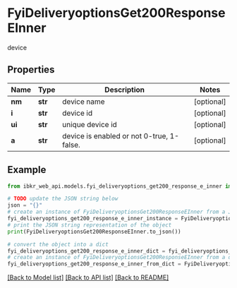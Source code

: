 # FyiDeliveryoptionsGet200ResponseEInner

device

## Properties

Name | Type | Description | Notes
------------ | ------------- | ------------- | -------------
**nm** | **str** | device name | [optional] 
**i** | **str** | device id | [optional] 
**ui** | **str** | unique device id | [optional] 
**a** | **str** | device is enabled or not 0-true, 1-false. | [optional] 

## Example

```python
from ibkr_web_api.models.fyi_deliveryoptions_get200_response_e_inner import FyiDeliveryoptionsGet200ResponseEInner

# TODO update the JSON string below
json = "{}"
# create an instance of FyiDeliveryoptionsGet200ResponseEInner from a JSON string
fyi_deliveryoptions_get200_response_e_inner_instance = FyiDeliveryoptionsGet200ResponseEInner.from_json(json)
# print the JSON string representation of the object
print(FyiDeliveryoptionsGet200ResponseEInner.to_json())

# convert the object into a dict
fyi_deliveryoptions_get200_response_e_inner_dict = fyi_deliveryoptions_get200_response_e_inner_instance.to_dict()
# create an instance of FyiDeliveryoptionsGet200ResponseEInner from a dict
fyi_deliveryoptions_get200_response_e_inner_from_dict = FyiDeliveryoptionsGet200ResponseEInner.from_dict(fyi_deliveryoptions_get200_response_e_inner_dict)
```
[[Back to Model list]](../README.md#documentation-for-models) [[Back to API list]](../README.md#documentation-for-api-endpoints) [[Back to README]](../README.md)


